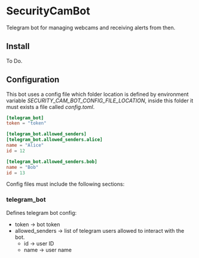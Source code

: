 # SecurityCamBot

Telegram bot for managing webcams and receiving alerts from then.

## Install

To Do.

## Configuration

This bot uses a config file which folder location is defined by environment variable *SECURITY_CAM_BOT_CONFIG_FILE_LOCATION*, inside this folder it must exists a file called *config.toml*.

```toml
[telegram_bot]
token = "token"

[telegram_bot.allowed_senders]
[telegram_bot.allowed_senders.alice]
name = "Alice"
id = 12

[telegram_bot.allowed_senders.bob]
name = "Bob"
id = 13
```

Config files must include the following sections:
### telegram_bot

Defines telegram bot config:
* token -> bot token
* allowed_senders -> list of telegram users allowed to interact with the bot.
  * id -> user ID
  * name -> user name
